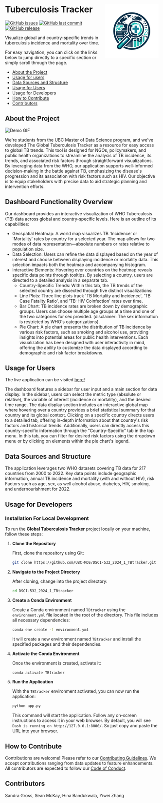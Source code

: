 # Tuberculosis Tracker <img src="img/Logo.png" align="right" width=175 height=175 alt="" />

[![GitHub issues](https://img.shields.io/github/issues/UBC-MDS/DSCI-532_2024_1_TBtracker.svg)](https://github.com/UBC-MDS/DSCI-532_2024_1_TBtracker/issues)
[![GitHub last commit](https://img.shields.io/github/last-commit/UBC-MDS/DSCI-532_2024_1_TBtracker.svg)](https://github.com/UBC-MDS/DSCI-532_2024_1_TBtracker/commits/main)
[![GitHub release](https://img.shields.io/github/release/UBC-MDS/DSCI-532_2024_1_TBtracker.svg)](https://github.com/UBC-MDS/DSCI-532_2024_1_TBtracker/releases)



Visualize global and country-specific trends in tuberculosis incidence and mortality over time.

For easy navigation, you can click on the links below to jump directly to a specific section or simply scroll through the page.

- [About the Project](#about-the-project)
- [Usage for users](#usage-for-users)
- [Data Sources and Structure](#data-sources-and-structure)
- [Usage for Users](#usage-for-users)
- [Usage for Developers](#usage-for-developers)
- [How to Contribute](#how-to-contribute)
- [Contributors](#contributors)

## About the Project

![Demo GIF](https://github.com/UBC-MDS/DSCI-532_2024_1_TBtracker/blob/main/img/demo.gif?raw=true)

We're students from the UBC Master of Data Science program, and we've developed The Global Tuberculosis Tracker as a resource for easy access to global TB trends. This tool is designed for NGOs, policymakers, and public health organizations to streamline the analysis of TB incidence, its trends, and associated risk factors through straightforward visualizations. By leveraging data from the WHO, our application supports well-informed decision-making in the battle against TB, emphasizing the disease's progression and its association with risk factors such as HIV. Our objective is to equip stakeholders with precise data to aid strategic planning and intervention efforts.

## Dashboard Functionality Overview

Our dashboard provides an interactive visualization of WHO Tuberculosis (TB) data across global and country-specific levels. Here is an outline of its capabilities:
- Geospatial Heatmap: A world map visualizes TB 'Incidence' or 'Mortality' rates by country for a selected year. The map allows for two modes of data representation—absolute numbers or rates relative to population size.
- Data Selection: Users can refine the data displayed based on the year of interest and choose between displaying incidence or mortality data. This selection impacts both the heatmap and accompanying histogram.
- Interactive Elements: Hovering over countries on the heatmap reveals specific data points through tooltips. By selecting a country, users are directed to a detailed analysis in a separate tab.
    - Country-Specific Trends: Within this tab, the TB trends of the selected country are dissected through five distinct visualizations:
    - Line Plots: Three line plots track 'TB Mortality and Incidence', 'TB Case Fatality Ratio', and 'TB-HIV Coinfection' rates over time.
    -  Bar Chart: TB incidence rates are broken down by demographic groups. Users can choose multiple age groups at a time and one of the two categories for sex provided. (disclaimer: The sex information is restricted by WHO's categorizations).
    -  Pie Chart: A pie chart presents the distribution of TB incidence by various risk factors, such as smoking and alcohol use, providing insights into potential areas for public health interventions.
Each visualization has been designed with user interactivity in mind, offering the ability to customize the data displayed according to demographic and risk factor breakdowns.

## Usage for Users

The live application can be visited [here!](https://dsci-532-2024-1-tbtracker.onrender.com/)

The dashboard features a sidebar for user input and a main section for data display. In the sidebar, users can select the metric type (absolute or relative), the variable of interest (incidence or mortality), and the desired time range. The data display section includes an interactive global map where hovering over a country provides a brief statistical summary for that country and its global context. Clicking on a specific country directs users to a detailed tab, offering in-depth information about that country's risk factors and historical trends. Additionally, users can directly access this country-specific information through the "Country-Specific" tab in the top menu.
In this tab, you can filter for desired risk factors using the dropdown menu or by clicking on elements within the pie chart's legend.

## Data Sources and Structure

The application leverages two WHO datasets covering TB data for 217 countries from 2000 to 2022. Key data points include geographic information, annual TB incidence and mortality (with and without HIV), risk Factors such as age, sex, as well alcohol abuse, diabetes, HIV, smoking, and undernourishment for 2022.

## Usage for Developers

### Installation For Local Development

To run the **Global Tuberculosis Tracker** project locally on your machine, follow these steps:

1. **Clone the Repository**

    First, clone the repository using Git:

    ```bash
    git clone https://github.com/UBC-MDS/DSCI-532_2024_1_TBtracker.git
    ```

2. **Navigate to the Project Directory**

    After cloning, change into the project directory:

    ```bash
    cd DSCI-532_2024_1_TBtracker
    ```

3. **Create a Conda Environment**

    Create a Conda environment named `TBtracker` using the `environment.yml` file located in the root of the directory. This file includes all necessary dependencies:

    ```bash
    conda env create -f environment.yml
    ```
    It will create a new environment named `TBtracker` and install the specified packages and their dependencies.

4. **Activate the Conda Environment**

    Once the environment is created, activate it:

    ```bash
    conda activate TBtracker
    ```

5. **Run the Application**

    With the `TBtracker` environment activated, you can now run the application:

    ```bash
    python app.py
    ```

    This command will start the application. Follow any on-screen instructions to access it in your web browser.
    By default, you will see `Dash is running on http://127.0.0.1:8000/`. So just copy and paste the URL into your browser.

## How to Contribute

Contributions are welcome! Please refer to our [Contributing Guidelines](/CONTRIBUTING.md). We accept contributions ranging from data updates to feature enhancements. All contributors are expected to follow our [Code of Conduct](/CODE_OF_CONDUCT.md).

## Contributors

Sandra Gross, Sean McKay, Hina Bandukwala, Yiwei Zhang


